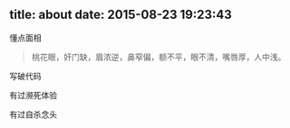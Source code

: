 title: about
date: 2015-08-23 19:23:43
---
懂点面相
>桃花眼，奸门缺，眉浓逆，鼻窄偏，额不平，眼不清，嘴唇厚，人中浅。

写破代码

有过濒死体验

有过自杀念头
